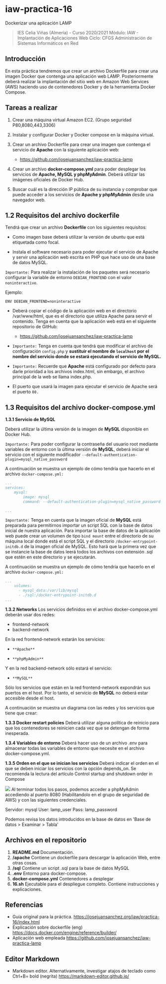 # iaw-practica-16
Dockerizar una aplicación LAMP

> IES Celia Viñas (Almería) - Curso 2020/2021
Módulo: IAW - Implantación de Aplicaciones Web
Ciclo: CFGS Administración de Sistemas Informáticos en Red

**Introducción**
------------
En esta práctica tendremos que crear un archivo Dockerfile para crear una imagen Docker que contenga una aplicación web LAMP. Posteriormente deberá realizar la implantación del sitio web en Amazon Web Services (AWS) haciendo uso de contenedores Docker y de la herramienta Docker Compose.

**Tareas a realizar**
------------

1. Crear una máquina virtual Amazon EC2. (Grupo seguridad P80,8080,443,3306)

2. Instalar y configurar Docker y Docker compose en la máquina virtual.

3. Crear un archivo Dockerfile para crear una imagen que contenga el servicio de **Apache** con la siguiente aplicación web:

	- https://github.com/josejuansanchez/iaw-practica-lamp


4. Crear un archivo **docker-compose.yml** para poder desplegar los servicios de **Apache, MySQL y phpMyAdmin**. Deberá utilizar las imágenes oficiales de Docker Hub.

5. Buscar cuál es la dirección IP pública de su instancia y comprobar que puede acceder a los servicios de **Apache y phpMyAdmin** desde una navegador web.


**1.2 Requisitos del archivo dockerfile**
------------
Tendrá que crear un archivo **Dockerfile** con los siguientes requisitos:

- Como imagen base deberá utilizar la versión de ubuntu que está etiquetada como focal.

- Instala el software necesario para poder ejecutar el servicio de Apache y servir una aplicación web escrita en PHP que hace uso de una base de datos MySQL.

`Importante:` Para realizar la instalación de los paquetes será necesario configurar la variable de entorno `DEBIAN_FRONTEND` con el valor `noninteractive`.

Ejemplo:

`ENV DEBIAN_FRONTEND=noninteractive `

- Deberá copiar el código de la aplicación web en el directorio /var/www/html, que es el directorio que utiliza Apache para servir el contenido. Tenga en cuenta que la aplicación web está en el siguiente repositorio de GitHub:

	- https://github.com/josejuansanchez/iaw-practica-lamp

- `Importante:` Tenga en cuenta que tendrá que modificar el archivo de configuración `config.php` y **sustituir el nombre de `localhost` por el nombre del servicio donde se estará ejecutando el servicio de MySQL.**

- `Importante:` Recuerde que **Apache** está configurado por defecto para darle prioridad a los archivos index.html, sin embargo, el archivo principal de la web se llama index.php.

- El puerto que usará la imagen para ejecutar el servicio de Apache será el puerto `80.`

**1.3 Requisitos del archivo docker-compose.yml**
------------
**1.3.1 Servicio de MySQL**

Deberá utilizar la última versión de la imagen de **MySQL** disponible en Docker Hub.

`Importante:` Para poder configurar la contraseña del usuario root mediante variables de entorno con la última versión de **MySQL**, deberá iniciar el servicio con el siguiente modificador `--default-authentication-plugin=mysql_native_password`

A continuación se muestra un ejemplo de cómo tendría que hacerlo en el archivo `docker-compose.yml:`

```yaml
...
services:
    mysql:
        image: mysql
        command: --default-authentication-plugin=mysql_native_password

...
```

`Importante:` Tenga en cuenta que la imagen oficial de **MySQL** está preparada para permitirnos importar un script SQL con la base de datos inicial de nuestra aplicación. Para importar la base de datos de la aplicación web puede crear un volumen de tipo `bind mount` entre el directorio de su máquina local donde está el script SQL y el directorio `/docker-entrypoint-initdb.d` de la imagen oficial de MySQL. Esto hará que la primera vez que se instancie la base de datos leerá todos los archivos con extensión .sql que estén en este directorio y se ejecutarán.

A continuación se muestra un ejemplo de cómo tendría que hacerlo en el archivo `docker-compose.yml:`

```yaml
...
    volumes:
      - mysql_data:/var/lib/mysql
      - ./sql:/docker-entrypoint-initdb.d 
...
```

**1.3.2 Networks**
Los servicios definidos en el archivo docker-compose.yml deberán usar dos redes:

- frontend-network
- backend-network

En la red frontend-network estarán los servicios:

-     **Apache**
-     **phpMyAdmin**

Y en la red backend-network sólo estará el servicio:

-     **MySQL**

Sólo los servicios que están en la red frontend-network expondrán sus puertos en el host. Por lo tanto, el servicio de **MySQL** no deberá estar accesible desde el host.

A continuación se muestra un diagrama con las redes y los servicios que tiene que crear:

**1.3.3 Docker restart policies**
Deberá utilizar alguna política de reinicio para que los contenedores se reinicien cada vez que se detengan de forma inesperada.

**1.3.4 Variables de entorno**
Deberá hacer uso de un archivo .env para almacenar todas las variables de entorno que necesite en el archivo docker-compose.yml.

**1.3.5 Orden en el que se inician los servicios**
Deberá indicar el orden en el que se deben iniciar los servicios con la opción depends_on. Se recomienda la lectura del artículo Control startup and shutdown order in Compose

![](https://imgur.com/rU4k6Nx)
Al terminar todos los pasos, podemos acceder a phpMyAdmin accediendo al puerto 8080 (Habilitandolo en el grupo de seguridad de AWS) y con las siguientes credenciales.

Servidor: mysql
User: lamp_user
Pass: lamp_password

Podemos revisa los datos introducidos en la base de datos en 'Base de datos > Examinar > Tabla'

**Archivos en el repositorio**
------------
1. **README.md** Documentación.
2. **/apache** Contiene un dockerfile para descargar la aplicación Web, entre otras cosas.
3. **/sql** Contiene un script .sql para la base de datos MySQL
4. **.env** Entorno para docker-compose.
5. **docker-compose.yml** Contenedores a desplegar
6. **16.sh** Ejecutable para el despliegue completo. Contiene instrucciones y explicaciones.


**Referencias**
------------
- Guía original para la práctica.
https://josejuansanchez.org/iaw/practica-16/index.html
- Explicación sobre dockerfile (eng)
https://docs.docker.com/engine/reference/builder/
- Aplicación web empleada
https://github.com/josejuansanchez/iaw-practica-lamp

**Editor Markdown**
------------
- Markdown editor. Alternativamente, investigar atajos de teclado como Ctrl+B= bold (negrita) 
https://markdown-editor.github.io/

